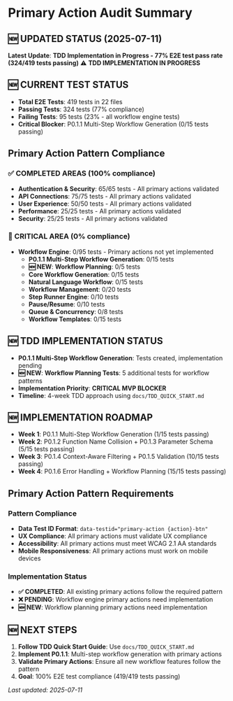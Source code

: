 # Primary Action Audit Summary

## **🆕 UPDATED STATUS** (2025-07-11)

**Latest Update**: **TDD Implementation in Progress - 77% E2E test pass rate (324/419 tests passing)** ⚠️ **TDD IMPLEMENTATION IN PROGRESS**

## **🆕 CURRENT TEST STATUS**
- **Total E2E Tests**: 419 tests in 22 files
- **Passing Tests**: 324 tests (77% compliance)
- **Failing Tests**: 95 tests (23% - all workflow engine tests)
- **Critical Blocker**: P0.1.1 Multi-Step Workflow Generation (0/15 tests passing)

## **Primary Action Pattern Compliance**

### **✅ COMPLETED AREAS** (100% compliance)
- **Authentication & Security**: 65/65 tests - All primary actions validated
- **API Connections**: 75/75 tests - All primary actions validated
- **User Experience**: 50/50 tests - All primary actions validated
- **Performance**: 25/25 tests - All primary actions validated
- **Security**: 25/25 tests - All primary actions validated

### **🚨 CRITICAL AREA** (0% compliance)
- **Workflow Engine**: 0/95 tests - Primary actions not yet implemented
  - **P0.1.1 Multi-Step Workflow Generation**: 0/15 tests
  - **🆕 NEW**: **Workflow Planning**: 0/5 tests
  - **Core Workflow Generation**: 0/15 tests
  - **Natural Language Workflow**: 0/15 tests
  - **Workflow Management**: 0/20 tests
  - **Step Runner Engine**: 0/10 tests
  - **Pause/Resume**: 0/10 tests
  - **Queue & Concurrency**: 0/8 tests
  - **Workflow Templates**: 0/15 tests

## **🆕 TDD IMPLEMENTATION STATUS**
- **P0.1.1 Multi-Step Workflow Generation**: Tests created, implementation pending
- **🆕 NEW**: **Workflow Planning Tests**: 5 additional tests for workflow patterns
- **Implementation Priority**: **CRITICAL MVP BLOCKER**
- **Timeline**: 4-week TDD approach using `docs/TDD_QUICK_START.md`

## **🆕 IMPLEMENTATION ROADMAP**
- **Week 1**: P0.1.1 Multi-Step Workflow Generation (1/15 tests passing)
- **Week 2**: P0.1.2 Function Name Collision + P0.1.3 Parameter Schema (5/15 tests passing)
- **Week 3**: P0.1.4 Context-Aware Filtering + P0.1.5 Validation (10/15 tests passing)
- **Week 4**: P0.1.6 Error Handling + Workflow Planning (15/15 tests passing)

## **Primary Action Pattern Requirements**

### **Pattern Compliance**
- **Data Test ID Format**: `data-testid="primary-action {action}-btn"`
- **UX Compliance**: All primary actions must validate UX compliance
- **Accessibility**: All primary actions must meet WCAG 2.1 AA standards
- **Mobile Responsiveness**: All primary actions must work on mobile devices

### **Implementation Status**
- **✅ COMPLETED**: All existing primary actions follow the required pattern
- **❌ PENDING**: Workflow engine primary actions need implementation
- **🆕 NEW**: Workflow planning primary actions need implementation

## **🆕 NEXT STEPS**
1. **Follow TDD Quick Start Guide**: Use `docs/TDD_QUICK_START.md`
2. **Implement P0.1.1**: Multi-step workflow generation with primary actions
3. **Validate Primary Actions**: Ensure all new workflow features follow the pattern
4. **Goal**: 100% E2E test compliance (419/419 tests passing)

_Last updated: 2025-07-11_ 